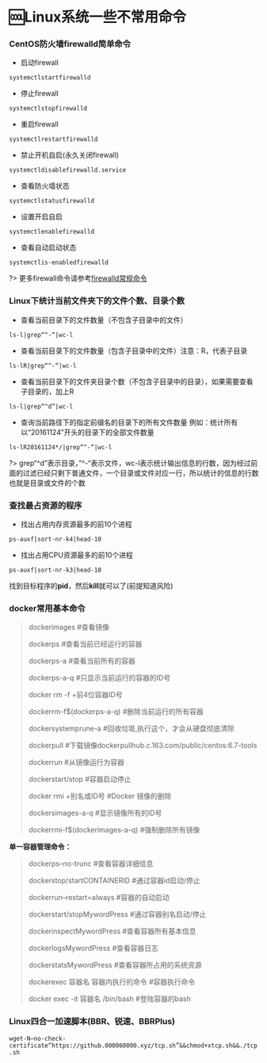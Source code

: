 # :cool:Linux系统一些不常用命令

### CentOS防火墙firewalld简单命令

- 启动firewall

`systemctlstartfirewalld`

- 停止firewall

`systemctlstopfirewalld`

- 重启firewall

`systemctlrestartfirewalld`

- 禁止开机自启(永久关闭firewall)

`systemctldisablefirewalld.service`

- 查看防火墙状态

`systemctlstatusfirewalld`

- 设置开启自启

`systemctlenablefirewalld`

- 查看自动启动状态

`systemctlis-enabledfirewalld`

?> 更多firewall命令请参考[firewalld常规命令](https://www.cnblogs.com/hubing/p/6058932.html)

### Linux下统计当前文件夹下的文件个数、目录个数

- 查看当前目录下的文件数量（不包含子目录中的文件）

`ls-l|grep“^-“|wc-l`

- 查看当前目录下的文件数量（包含子目录中的文件）注意：R，代表子目录

`ls-lR|grep“^-“|wc-l`

- 查看当前目录下的文件夹目录个数（不包含子目录中的目录），如果需要查看子目录的，加上R

`ls-l|grep“^d”|wc-l`

- 查询当前路径下的指定前缀名的目录下的所有文件数量
例如：统计所有以“20161124”开头的目录下的全部文件数量

`ls-lR20161124*/|grep“^-“|wc-l`

?> grep“^d”表示目录，”^-“表示文件，wc-l表示统计输出信息的行数，因为经过前面的过滤已经只剩下普通文件，一个目录或文件对应一行，所以统计的信息的行数也就是目录或文件的个数

### 查找最占资源的程序

- 找出占用内存资源最多的前10个进程

`ps-auxf|sort-nr-k4|head-10`

- 找出占用CPU资源最多的前10个进程

`ps-auxf|sort-nr-k3|head-10`

找到目标程序的**pid**，然后**kill**就可以了(前提知道风险)

### docker常用基本命令

> dockerimages  #查看镜像
>
> dockerps  #查看当前已经运行的容器
>
> dockerps-a  #查看当前所有的容器
>
> dockerps-a-q  #只显示当前运行的容器的ID号
>
> docker rm -f +前4位容器ID号
>
> dockerrm-f$(dockerps-a-q)  #删除当前运行的所有容器
>
> dockersystemprune-a  #回收垃圾,执行这个，才会从硬盘彻底清除
>
> dockerpull  #下载镜像dockerpullhub.c.163.com/public/centos:6.7-tools
>
> dockerrun  #从镜像运行为容器
>
> dockerstart/stop  #容器启动停止
>
> docker rmi +别名或ID号   #Docker 镜像的删除
>
> dockersimages-a-q  #显示镜像所有的ID号
>
> dockerrmi-f$(dockerimages-a-q)  #强制删除所有镜像

**单一容器管理命令：**

> dockerps–no-trunc  #查看容器详细信息
>
> dockerstop/startCONTAINERID  #通过容器id启动/停止
>
> dockerrun–restart=always  #容器的自动启动
>
> dockerstart/stopMywordPress  #通过容器别名启动/停止
>
> dockerinspectMywordPress  #查看容器所有基本信息
>
> dockerlogsMywordPress  #查看容器日志
>
> dockerstatsMywordPress  #查看容器所占用的系统资源
>
> dockerexec 容器名 容器内执行的命令  #容器执行命令
>
> docker exec -it 容器名 /bin/bash #登陆容器的bash

### Linux四合一加速脚本(BBR、锐速、BBRPlus)

`wget-N–no-check-certificate“https://github.000060000.xyz/tcp.sh”&&chmod+xtcp.sh&&./tcp.sh`